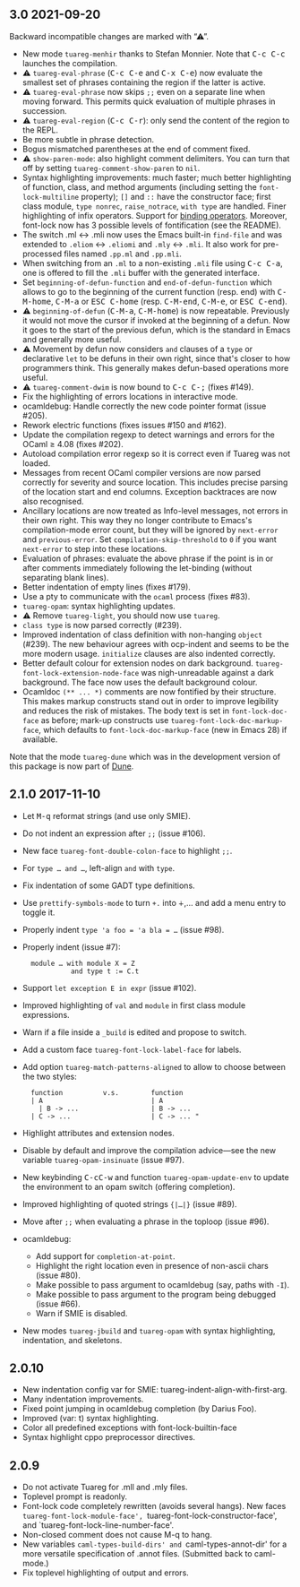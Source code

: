 3.0 2021-09-20
--------------

Backward incompatible changes are marked with “⚠”.

* New mode `tuareg-menhir` thanks to Stefan Monnier.
  Note that <kbd>C-c C-c</kbd> launches the compilation.
* ⚠ `tuareg-eval-phrase` (<kbd>C-c C-e</kbd> and <kbd>C-x C-e</kbd>) now
  evaluate the smallest set of phrases containing the region if the
  latter is active.
* ⚠ `tuareg-eval-phrase` now skips `;;` even on a separate line when moving
  forward. This permits quick evaluation of multiple phrases in succession.
* ⚠ `tuareg-eval-region` (<kbd>C-c C-r</kbd>): only send the content of
  the region to the REPL.
* Be more subtle in phrase detection.
* Bogus mismatched parentheses at the end of comment fixed.
* ⚠ `show-paren-mode`: also highlight comment delimiters.  You can
  turn that off by setting `tuareg-comment-show-paren` to `nil`.
* Syntax highlighting improvements: much faster; much better highlighting
  of function, class, and method arguments (including setting the
  `font-lock-multiline` property); `[]` and `::` have the constructor
  face; first class module, `type nonrec`, `raise_notrace`, `with
  type` are handled.  Finer highlighting of infix operators.  Support
  for [binding operators][].  Moreover, font-lock now has 3 possible
  levels of fontification (see the README).
* The switch .ml ↔ .mli now uses the Emacs built-in `find-file` and
  was extended to `.eliom` ↔ `.eliomi` and `.mly` ↔ `.mli`.  It also
  work for pre-processed files named `.pp.ml` and `.pp.mli`.
* When switching from an `.ml` to a non-existing `.mli` file using
  <kbd>C-c C-a</kbd>, one is offered to fill the `.mli` buffer with the
  generated interface.
* Set `beginning-of-defun-function` and `end-of-defun-function` which
  allows to go to the beginning of the current function (resp. end)
  with <kbd>C-M-home</kbd>, <kbd>C-M-a</kbd> or <kbd>ESC
  C-home</kbd> (resp. <kbd>C-M-end</kbd>, <kbd>C-M-e</kbd>, or
  <kbd>ESC C-end</kbd>).
* ⚠ `beginning-of-defun` (<kbd>C-M-a</kbd>, <kbd>C-M-home</kbd>) is
  now repeatable. Previously it would not move the cursor if invoked
  at the beginning of a defun. Now it goes to the start of the
  previous defun, which is the standard in Emacs and generally more
  useful.
* ⚠ Movement by defun now considers `and` clauses of a `type` or
  declarative `let` to be defuns in their own right, since that's
  closer to how programmers think. This generally makes defun-based
  operations more useful.
* ⚠ `tuareg-comment-dwim` is now bound to <kbd>C-c C-;</kbd> (fixes #149).
* Fix the highlighting of errors locations in interactive mode.
* ocamldebug: Handle correctly the new code pointer format (issue #205).
* Rework electric functions (fixes issues #150 and #162).
* Update the compilation regexp to detect warnings and errors for the
  OCaml ≥ 4.08 (fixes #202).
* Autoload compilation error regexp so it is correct even if Tuareg
  was not loaded.
* Messages from recent OCaml compiler versions are now parsed
  correctly for severity and source location. This includes precise
  parsing of the location start and end columns. Exception backtraces
  are now also recognised.
* Ancillary locations are now treated as Info-level messages, not
  errors in their own right. This way they no longer contribute to
  Emacs's compilation-mode error count, but they will be ignored by
  `next-error` and `previous-error`. Set `compilation-skip-threshold`
  to `0` if you want `next-error` to step into these locations.
* Evaluation of phrases: evaluate the above phrase if the point is in
  or after comments immediately following the let-binding (without
  separating blank lines).
* Better indentation of empty lines (fixes #179).
* Use a pty to communicate with the `ocaml` process (fixes #83).
* `tuareg-opam`: syntax highlighting updates.
* ⚠ Remove `tuareg-light`, you should now use `tuareg`.
* `class type` is now parsed correctly (#239).
* Improved indentation of class definition with non-hanging `object` (#239).
  The new behaviour agrees with ocp-indent and seems to be the more modern
  usage. `initialize` clauses are also indented correctly.
* Better default colour for extension nodes on dark background.
  `tuareg-font-lock-extension-node-face` was nigh-unreadable against
  a dark background. The face now uses the default background colour.
* Ocamldoc `(** ... *)` comments are now fontified by their structure.
  This makes markup constructs stand out in order to improve legibility
  and reduces the risk of mistakes. The body text is set in
  `font-lock-doc-face` as before; mark-up constructs use
  `tuareg-font-lock-doc-markup-face`, which defaults to
  `font-lock-doc-markup-face` (new in Emacs 28) if available.

Note that the mode `tuareg-dune` which was in the development version
of this package is now part of [Dune](https://github.com/ocaml/dune).

[binding operators]: https://v2.ocaml.org/releases/4.08/htmlman/index.html

2.1.0 2017-11-10
----------------

* Let <kbd>M-q</kbd> reformat strings (and use only SMIE).
* Do not indent an expression after `;;` (issue #106).
* New face `tuareg-font-double-colon-face` to highlight `;;`.
* For `type … and …`, left-align `and` with `type`.
* Fix indentation of some GADT type definitions.
* Use `prettify-symbols-mode` to turn `+.` into `∔`,… and add a menu
  entry to toggle it.
* Properly indent `type 'a foo = 'a bla = …` (issue #98).
* Properly indent (issue #7):

        module … with module X = Z
                  and type t := C.t

* Support `let exception E in expr` (issue #102).
* Improved highlighting of `val` and `module` in first class module
  expressions.
* Warn if a file inside a `_build` is edited and propose to switch.
* Add a custom face `tuareg-font-lock-label-face` for labels.
* Add option `tuareg-match-patterns-aligned` to allow to choose
  between the two styles:

        function          v.s.        function
        | A                           | A
          | B -> ...                  | B -> ...
        | C -> ...                    | C -> ... "

* Highlight attributes and extension nodes.
* Disable by default and improve the compilation advice—see the new
  variable `tuareg-opam-insinuate` (issue #97).
* New keybinding <kbd>C-cC-w</kbd> and function `tuareg-opam-update-env`
  to update the environment to an opam switch (offering completion).
* Improved highlighting of quoted strings `{|…|}` (issue #89).
* Move after `;;` when evaluating a phrase in the toploop (issue #96).

* ocamldebug:
  - Add support for `completion-at-point`.
  - Highlight the right location even in presence of non-ascii chars
	(issue #80).
  - Make possible to pass argument to ocamldebug (say, paths with `-I`).
  - Make possible to pass argument to the program being debugged (issue #66).
  - Warn if SMIE is disabled.

* New modes `tuareg-jbuild` and `tuareg-opam` with syntax
  highlighting, indentation, and skeletons.

2.0.10
------

* New indentation config var for SMIE: tuareg-indent-align-with-first-arg.
* Many indentation improvements.
* Fixed point jumping in ocamldebug completion (by Darius Foo).
* Improved (var: t) syntax highlighting.
* Color all predefined exceptions with font-lock-builtin-face
* Syntax highlight cppo preprocessor directives.

2.0.9
-----

* Do not activate Tuareg for .mll and .mly files.
* Toplevel prompt is readonly.
* Font-lock code completely rewritten (avoids several hangs).  New faces
  `tuareg-font-lock-module-face', `tuareg-font-lock-constructor-face',
  and `tuareg-font-lock-line-number-face'.
* Non-closed comment does not cause M-q to hang.
* New variables `caml-types-build-dirs' and `caml-types-annot-dir' for
  a more versatile specification of .annot files.  (Submitted back to
  caml-mode.)
* Fix toplevel highlighting of output and errors.
